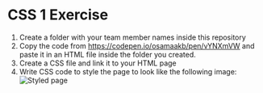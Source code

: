 # CSS 1 Exercise
1. Create a folder with your team member names inside this repository
1. Copy the code from https://codepen.io/osamaakb/pen/vYNXmVW and paste it in an HTML file inside the folder you created.
1. Create a CSS file and link it to your HTML page
1. Write CSS code to style the page to look like the following image:
![Styled page](https://files.slack.com/files-pri/TV9LMJJ0P-F012HFT4Z0U/assignment_1.png)
